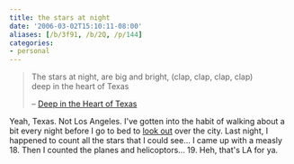 ```yaml
---
title: the stars at night
date: '2006-03-02T15:10:11-08:00'
aliases: [/b/3f91, /b/2Q, /p/144]
categories:
- personal
---
```

> The stars at night, are big and bright, (clap, clap, clap, clap)  
> deep in the heart of Texas
>
> <footer>– <a href="http://en.wikipedia.org/wiki/Deep_in_the_Heart_of_Texas">Deep in the Heart of Texas</a></footer>

Yeah, Texas.  Not Los Angeles.  I've gotten into the habit of walking about a bit every night before I go to bed to
[look out][] over the city.  Last night, I happened to count all the stars that I could see... I came up with a measly
18.  Then I counted the planes and helicoptors... 19.  Heh, that's LA for ya.

[look out]: http://www.flickr.com/photos/wnorris/102296033/
